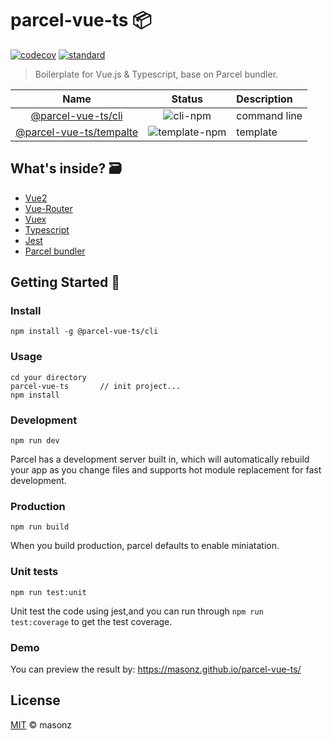 # parcel-vue-ts 📦

<!-- [![Build Status][travis-image]][travis-url] -->

[![codecov][codecov-image]][codecov-url]
[![standard][standard-image]][standard-url]

> Boilerplate for Vue.js & Typescript, base on Parcel bundler.

|                Name                 |     Status      | Description  |
| :---------------------------------: | :-------------: | :----------- |
|      [@parcel-vue-ts/cli][cli]      |   ![cli-npm]    | command line |
| [@parcel-vue-ts/tempalte][template] | ![template-npm] | template     |

[cli]: https://github.com/masonz/parcel-vue-ts/tree/master/packages/cli
[cli-npm]: https://img.shields.io/npm/v/@parcel-vue-ts/cli.svg
[template]: https://github.com/masonz/parcel-vue-ts/tree/master/packages/template
[template-npm]: https://img.shields.io/npm/v/@parcel-vue-ts/template.svg

## What's inside? 🗃

* [Vue2](https://github.com/vuejs/vue)
* [Vue-Router](https://github.com/vuejs/vue-router)
* [Vuex](https://github.com/vuejs/vuex)
* [Typescript](https://github.com/Microsoft/TypeScript)
* [Jest](https://github.com/facebook/jest)
* [Parcel bundler](https://github.com/parcel-bundler/parcel)

## Getting Started 🚀

### Install

```
npm install -g @parcel-vue-ts/cli
```

### Usage

```
cd your directory
parcel-vue-ts       // init project...
npm install
```

### Development

```
npm run dev
```

Parcel has a development server built in, which will automatically rebuild your app as you change files and supports hot module replacement for fast development.

### Production

```
npm run build
```

When you build production, parcel defaults to enable miniatation.

### Unit tests

```
npm run test:unit
```

Unit test the code using jest,and you can run through `npm run test:coverage` to get the test coverage.

### Demo

You can preview the result by: https://masonz.github.io/parcel-vue-ts/

## License

[MIT](https://github.com/masonz/parcel-vue-ts/blob/master/LICENSE) © masonz

[travis-image]: https://travis-ci.org/masonz/parcel-vue-ts.svg?branch=master
[travis-url]: https://travis-ci.org/masonz/parcel-vue-ts
[codecov-image]: https://codecov.io/gh/masonz/parcel-vue-ts/branch/master/graph/badge.svg
[codecov-url]: https://codecov.io/gh/masonz/parcel-vue-ts
[standard-image]: https://img.shields.io/badge/code_style-standard-brightgreen.svg
[standard-url]: https://github.com/standard/standard
